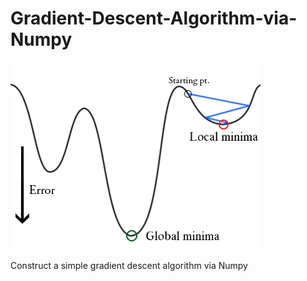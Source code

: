 # Gradient-Descent-Algorithm-via-Numpy

![Pictures](Pictures/minima.png)

Construct a simple gradient descent algorithm via Numpy
